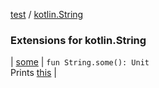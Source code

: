 [test](test/index) / [kotlin.String](test/kotlin.-string/index)

### Extensions for kotlin.String

| [some](test/kotlin.-string/some) | `fun String.some(): Unit`<br>Prints [this](test/kotlin.-string/some/-this-) |

